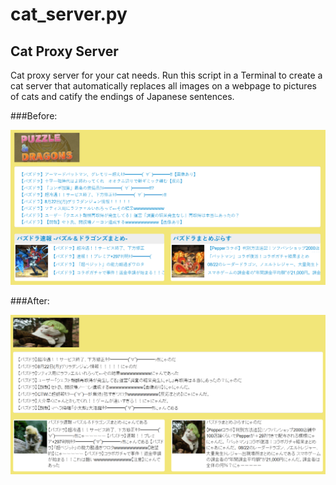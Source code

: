 # cat_server.py
## Cat Proxy Server
Cat proxy server for your cat needs. Run this script in a Terminal to create a cat server that automatically replaces all images on a webpage to pictures of cats and catify the endings of Japanese sentences.

###Before:

<img src="before.PNG" width="800">

###After:

<img src="after.PNG" width="800">